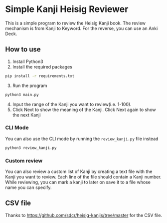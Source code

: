 # Simple Kanji Heisig Reviewer
This is a simple program to review the Heisig Kanji book.
The review mechanism is from Kanji to Keyword. For the reverse, you can use an Anki Deck.

## How to use 
1. Install Python3
2. Install the required packages
```bash
pip install -r requirements.txt
```
3. Run the program
```bash
python3 main.py
```
4. Input the range of the Kanji you want to review(i.e. 1-100).
5. Click Next to show the meaning of the Kanji. Click Next again to show the next Kanji
### CLI Mode
You can also use the CLI mode by running the `review_kanji.py` file instead
```bash
python3 review_kanji.py
```
### Custom review
You can also review a custom list of Kanji by creating a text file with the Kanji you want to review. Each line of the file should contain a Kanji number.
While reviewing, you can mark a kanji to later on save it to a file whose name you can specify.

## CSV file
Thanks to https://github.com/sdcr/heisig-kanjis/tree/master for the CSV file.

